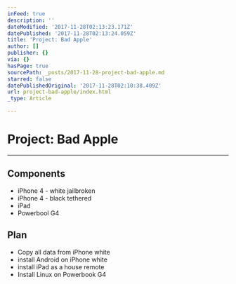 ```yaml
---
inFeed: true
description: ''
dateModified: '2017-11-28T02:13:23.171Z'
datePublished: '2017-11-28T02:13:24.059Z'
title: 'Project: Bad Apple'
author: []
publisher: {}
via: {}
hasPage: true
sourcePath: _posts/2017-11-28-project-bad-apple.md
starred: false
datePublishedOriginal: '2017-11-28T02:10:38.409Z'
url: project-bad-apple/index.html
_type: Article

---
```

# Project: Bad Apple

---

## Components

* iPhone 4 - white jailbroken
* iPhone 4 - black tethered
* iPad
* Powerbool G4

## Plan

* Copy all data from iPhone white
* install Android on iPhone white
* install iPad as a house remote
* Install Linux on Powerbook G4